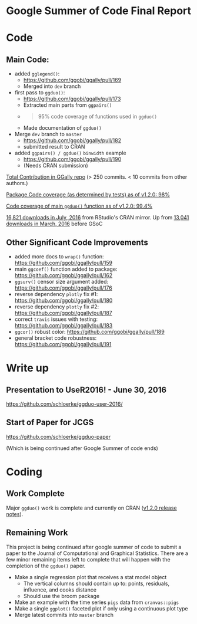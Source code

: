 # Google Summer of Code Final Report

# Code

## Main Code:

* added `gglegend()`: 
  * https://github.com/ggobi/ggally/pull/169
  * Merged into `dev` branch
* first pass to `ggduo()`: 
  * https://github.com/ggobi/ggally/pull/173
  * Extracted main parts from `ggpairs()`
  * >95% code coverage of functions used in `ggduo()`
  * Made documentation of `ggduo()`
* Merge `dev` branch to `master`
  * https://github.com/ggobi/ggally/pull/182
  * submitted result to CRAN
* added `ggpairs() / ggduo()` `binwidth` example
  * https://github.com/ggobi/ggally/pull/190
  * (Needs CRAN submission)

[Total Contribution in GGally repo](https://github.com/ggobi/ggally/compare/40e248c4124f41d7ae8aa2f828687e84069a7692...79dc9ff278a5906c112a5b7e3230799a86e2f48e) (> 250 commits. < 10 commits from other authors.)

[Package Code coverage (as determined by tests) as of v1.2.0: 98%](https://codecov.io/gh/ggobi/ggally/tree/9b04b7b53d8ce61692fa9f21bc52241a6ec2af52/R)

[Code coverage of main `ggduo()` function as of v1.2.0: 99.4%](https://codecov.io/gh/ggobi/ggally/src/9b04b7b53d8ce61692fa9f21bc52241a6ec2af52/R/ggpairs.R)

[16,821 downloads in July, 2016](http://cranlogs.r-pkg.org/downloads/total/2016-07-01:2016-07-31/GGally) from RStudio's CRAN mirror. Up from [13,041 downloads in March, 2016](http://cranlogs.r-pkg.org/downloads/total/2016-03-01:2016-03-31/GGally) before GSoC

## Other Significant Code Improvements

* added more docs to `wrap()` function: https://github.com/ggobi/ggally/pull/159
* main `ggcoef()` function added to package: https://github.com/ggobi/ggally/pull/162
* `ggsurv()` censor size argument added: https://github.com/ggobi/ggally/pull/176
* reverse dependency `plotly` fix #1: https://github.com/ggobi/ggally/pull/180
* reverse dependency `plotly` fix #2: https://github.com/ggobi/ggally/pull/187
* correct `travis` issues with testing: https://github.com/ggobi/ggally/pull/183
* `ggcor()` robust color: https://github.com/ggobi/ggally/pull/189
* general bracket code robustness: https://github.com/ggobi/ggally/pull/191

# Write up

## Presentation to UseR2016! - June 30, 2016

https://github.com/schloerke/ggduo-user-2016/

## Start of Paper for JCGS

https://github.com/schloerke/ggduo-paper

(Which is being continued after Google Summer of code ends)


# Coding

## Work Complete

Major `ggduo()` work is complete and currently on CRAN ([v1.2.0 release notes](https://github.com/ggobi/ggally/releases/tag/v1.2.0)).

## Remaining Work

This project is being continued after google summer of code to submit a paper to the Journal of Computational and Graphical Statistics.  There are a few minor remaining items left to complete that will happen with the completion of the `ggduo()` paper.

* Make a single regression plot that receives a stat model object
  * The vertical columns should contain up to: points, residuals, influence, and cooks distance
  * Should use the broom package
* Make an example with the time series `pigs` data from `cranvas::pigs`
* Make a single `ggplot()` faceted plot if only using a continuous plot type
* Merge latest commits into `master` branch
